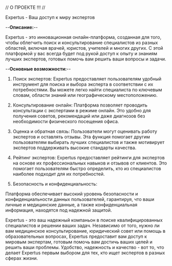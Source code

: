 
// О ПРОЕКТЕ !!! //

Expertus - Ваш доступ к миру экспертов

--**Описание:**--

Expertus - это инновационная онлайн-платформа, созданная для того, чтобы облегчить поиск 
и консультирование специалистов из разных областей, включая врачей, юристов, учителей и многих других. 
С этой платформой у вас всегда будет под рукой доступ к опыту и знаниям лучших экспертов, готовых помочь 
вам решить ваши вопросы и задачи.

--**Основные возможности:**--

 1. Поиск экспертов: 
Expertus предоставляет пользователям удобный инструмент для поиска и выбора эксперта в соответствии с их 
потребностями. Вы можете легко найти специалиста по ключевым словам, области знаний или географическому местоположению.


 2. Консультирование онлайн: 
Платформа позволяет проводить консультации с экспертами в режиме онлайн. Это удобно для получения советов, 
рекомендаций или даже диагнозов без необходимости физического посещения офиса.


 3. Оценка и обратная связь: 
Пользователи могут оценивать работу экспертов и оставлять отзывы. Эта функция помогает другим пользователям 
выбирать лучших специалистов и также мотивирует экспертов поддерживать высокие стандарты качества.



 4. Рейтинг экспертов: 
Expertus предоставляет рейтинги для экспертов на основе их профессиональных навыков и отзывов от клиентов. 
Это помогает пользователям быстро определить, кто из специалистов наиболее подходит для их потребностей.

 5. Безопасность и конфиденциальность: 

Платформа обеспечивает высокий уровень безопасности и конфиденциальности данных пользователей, гарантируя, 
что ваши личные и медицинские данные, а также конфиденциальная информация, находятся под надежной защитой.

Expertus - это ваш надежный компаньон в поиске квалифицированных специалистов и решении ваших задач. 
Независимо от того, нужно ли вам медицинское консультирование, юридический совет или помощь в образовательных 
вопросах, Expertus предоставит вам доступ к мировым экспертам, готовым помочь вам достичь ваших целей и 
решить ваши проблемы. Удобство, надежность и качество - вот то, что делает Expertus первым выбором для тех, 
кто ищет экспертов в разных сферах жизни.
